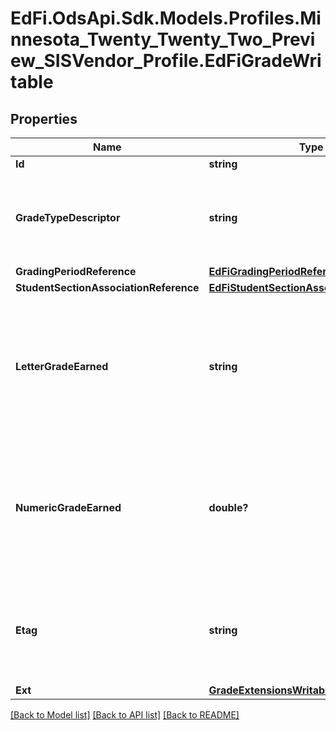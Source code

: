 # EdFi.OdsApi.Sdk.Models.Profiles.Minnesota_Twenty_Twenty_Two_Preview_SISVendor_Profile.EdFiGradeWritable
## Properties

Name | Type | Description | Notes
------------ | ------------- | ------------- | -------------
**Id** | **string** |  | 
**GradeTypeDescriptor** | **string** | The type of grade reported (e.g., Exam, Final, Grading Period). | 
**GradingPeriodReference** | [**EdFiGradingPeriodReference**](EdFiGradingPeriodReference.md) |  | 
**StudentSectionAssociationReference** | [**EdFiStudentSectionAssociationReference**](EdFiStudentSectionAssociationReference.md) |  | 
**LetterGradeEarned** | **string** | A final or interim (grading period) indicator of student performance in a class as submitted by the instructor. | [optional] 
**NumericGradeEarned** | **double?** | A final or interim (grading period) indicator of student performance in a class as submitted by the instructor. | [optional] 
**Etag** | **string** | A unique system-generated value that identifies the version of the resource. | [optional] 
**Ext** | [**GradeExtensionsWritable**](GradeExtensionsWritable.md) |  | [optional] 

[[Back to Model list]](../README.md#documentation-for-models) [[Back to API list]](../README.md#documentation-for-api-endpoints) [[Back to README]](../README.md)

